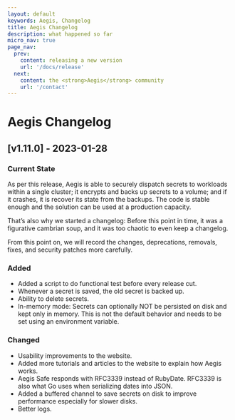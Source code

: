 ```yaml
---
layout: default
keywords: Aegis, Changelog
title: Aegis Changelog
description: what happened so far
micro_nav: true
page_nav:
  prev:
    content: releasing a new version
    url: '/docs/release'
  next:
    content: the <strong>Aegis</strong> community
    url: '/contact'
---
```


# Aegis Changelog

## [v1.11.0] - 2023-01-28

### Current State

As per this release, Aegis is able to securely dispatch secrets to workloads 
within a single cluster; it encrypts and backs up secrets to a volume; and
if it crashes, it is recover its state from the backups. The code is stable
enough and the solution can be used at a production capacity.

That’s also why we started a changelog: Before this point in time, it
was a figurative cambrian soup, and it was too chaotic to even keep a changelog.

From this point on, we will record the changes, deprecations,
removals, fixes, and security patches more carefully.

### Added

* Added a script to do functional test before every release cut.
* Whenever a secret is saved, the old secret is backed up.
* Ability to delete secrets.
* In-memory mode: Secrets can optionally NOT be persisted on disk and kept
  only in memory. This is not the default behavior and needs to be set
  using an environment variable.

### Changed

* Usability improvements to the website.
* Added more tutorials and articles to the website to explain how Aegis works.
* Aegis Safe responds with RFC3339 instead of RubyDate. RFC3339 is also what Go
  uses when serializing dates into JSON.
* Added a buffered channel to save secrets on disk to improve performance
  especially for slower disks.
* Better logs.

<!--
Added
Changed
Deprecated
Removed
Security
-->